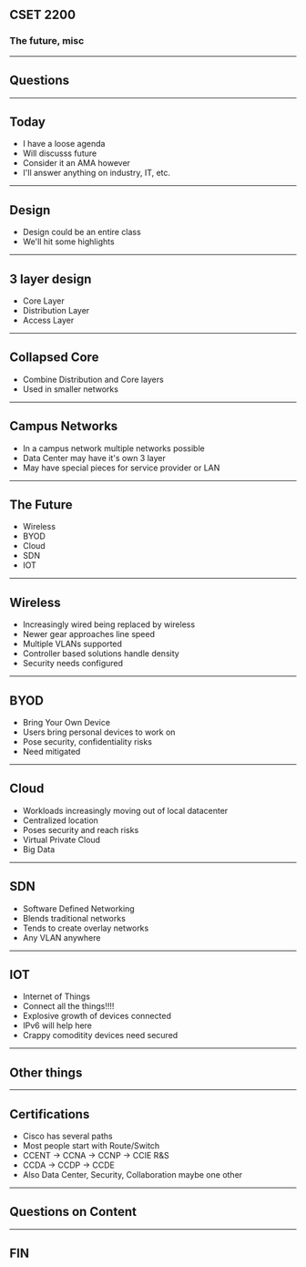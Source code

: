 ## CSET 2200

### The future, misc

---

## Questions

---

## Today

- I have a loose agenda
- Will discusss future
- Consider it an AMA however
- I'll answer anything on industry, IT, etc.

---

## Design

- Design could be an entire class
- We'll hit some highlights

---

## 3 layer design

- Core Layer
- Distribution Layer
- Access Layer

---

## Collapsed Core

- Combine Distribution and Core layers
- Used in smaller networks

---

## Campus Networks

- In a campus network multiple networks possible
- Data Center may have it's own 3 layer
- May have special pieces for service provider or LAN

---

## The Future

- Wireless
- BYOD
- Cloud
- SDN
- IOT

---

## Wireless

- Increasingly wired being replaced by wireless
- Newer gear approaches line speed
- Multiple VLANs supported
- Controller based solutions handle density
- Security needs configured

---

## BYOD

- Bring Your Own Device
- Users bring personal devices to work on
- Pose security, confidentiality risks
- Need mitigated

---

## Cloud

- Workloads increasingly moving out of local datacenter
- Centralized location
- Poses security and reach risks
- Virtual Private Cloud
- Big Data

---

## SDN

- Software Defined Networking
- Blends traditional networks
- Tends to create overlay networks
- Any VLAN anywhere

---

## IOT

- Internet of Things
- Connect all the things!!!!
- Explosive growth of devices connected
- IPv6 will help here
- Crappy comoditity devices need secured

---

## Other things

---

## Certifications

- Cisco has several paths
- Most people start with Route/Switch
- CCENT -> CCNA -> CCNP -> CCIE R&S
- CCDA -> CCDP -> CCDE
- Also Data Center, Security, Collaboration maybe one other

---

## Questions on Content

---

## FIN
